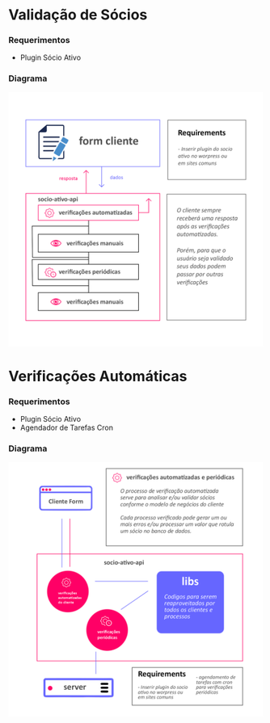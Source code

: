 <h1>Validação de Sócios</h1>

### Requerimentos

- Plugin Sócio Ativo

### Diagrama

![Validação de Usuarios](../imagens/user-validation-algorithm.png)

<h1>Verificações Automáticas</h1>

### Requerimentos

- Plugin Sócio Ativo
- Agendador de Tarefas Cron

### Diagrama

![Verificaçoes automáticas](../imagens/user-automation-validation-algorithm.png)